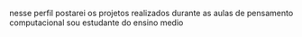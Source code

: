 nesse perfil  postarei os projetos realizados durante as aulas de pensamento computacional
sou estudante do ensino medio
